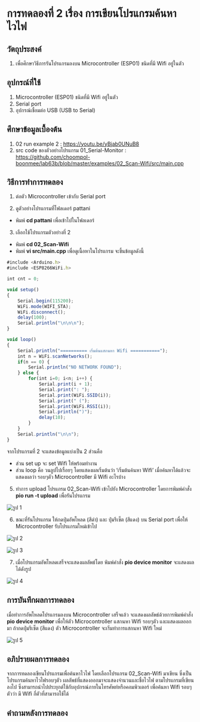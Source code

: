 # การทดลองที่ 2 เรื่อง การเขียนโปรแกรมค้นหาไวไฟ

## วัตถุประสงค์
1. เพื่อศึกษาวิธีการรันโปรแกรมลงบน Microcontroller (ESP01) ชนิดที่มี Wifi อยู่ในตัว

## อุปกรณ์ที่ใช้
1.	Microcontroller (ESP01) ชนิดที่มี Wifi อยู่ในตัว
2.	Serial port
3.	อุปกรณ์เชื่อมต่อ USB (USB to Serial)

## ศึกษาข้อมูลเบื้องต้น
1. 02 run example 2 : https://youtu.be/yBjab0UNuB8
2. src code ของตัวอย่างโปรแกรม 01_Serial-Monitor : https://github.com/choompol-boonmee/lab63b/blob/master/examples/02_Scan-Wifi/src/main.cpp

## วิธีการทำการทดลอง
1. ต่อตัว  Microcontroller เข้ากับ  Serial port

2. ดูตัวอย่างโปรแกรมที่โฟลเดอร์ pattani
- พิมพ์ **cd pattani** เพื่อเข้าไปในโฟลเดอร์ 

3. เลือกใช้โปรแกรมตัวอย่างที่ 2
- พิมพ์ **cd 02_Scan-Wifi**
- พิมพ์ **vi src/main.cpp** เพื่อดูเนื้อหาในโปรแกรม จะขึ้นข้อมูลดังนี้
```javascript
#include <Arduino.h>
#include <ESP8266WiFi.h>

int cnt = 0;

void setup()
{
	Serial.begin(115200);
	WiFi.mode(WIFI_STA);
	WiFi.disconnect();
	delay(100);
	Serial.println("\n\n\n");
}

void loop()
{
	Serial.println("========== เริ่มต้นแสกนหา Wifi ===========");
	int n = WiFi.scanNetworks();
	if(n == 0) {
		Serial.println("NO NETWORK FOUND");
	} else {
		for(int i=0; i<n; i++) {
			Serial.print(i + 1);
			Serial.print(": ");
			Serial.print(WiFi.SSID(i));
			Serial.print(" (");
			Serial.print(WiFi.RSSI(i));
			Serial.println(")");
			delay(10);
		}
	}
	Serial.println("\n\n");
}
```
จากโปรแกรมที่ 2 จะแสดงข้อมูลแบ่งเป็น 2 ส่วนคือ 
-	ส่วน set up จะ set Wifi ให้พร้อมทำงาน
-	ส่วน loop คือ วนลูปไปเรื่อยๆ โดยแสดงผลเริ่มต้นว่า ‘เริ่มต้นค้นหา Wifi’ เมื่อค้นหาได้แล้วจะแสดงผลว่า รอบๆตัว Microcontroller มี Wifi อะไรบ้าง 

5. ทำการ upload โปรแกรม 02_Scan-Wifi เข้าไปยัง Microcontroller โดยการพิมพ์คำสั่ง **pio run -t upload** เพื่อรันโปรแกรม

![รูป 1](https://user-images.githubusercontent.com/80879886/112187786-fb76ff80-8c34-11eb-856d-1caa35024b92.JPG)

6. ขณะที่รันโปรแกรม ให้กดปุ่มอัพโหลด (สีดำ) และ ปุ่มรีเซ็ต (สีแดง) บน Serial port เพื่อให้ Microcontroller รับโปรแกรมใหม่เข้าไป

![รูป 2](https://user-images.githubusercontent.com/80879886/112187791-fc0f9600-8c34-11eb-904c-9d8b30db0ca4.JPG)

![รูป 3](https://user-images.githubusercontent.com/80879886/112187793-fca82c80-8c34-11eb-9861-5960e05978ce.JPG)

7. เมื่อโปรแกรมอัพโหลดเสร็จจะแสดงผลลัพธ์โดย พิมพ์คำสั่ง **pio device monitor** จะแสดงผลได้ดังรูป

![รูป 4](https://user-images.githubusercontent.com/80879886/112187796-fd40c300-8c34-11eb-8e12-ac99ddfc7e73.JPG)

## การบันทึกผลการทดลอง
เมื่อทำการอัพโหลดโปรแกรมลงบน Microcontroller เสร็จแล้ว จะแสดงผลลัพธ์ด้วยการพิมพ์คำสั่ง **pio device monitor** 
เพื่อให้ตัว Microcontroller แสกนหา Wifi รอบๆตัว และแสดงผลออกมา ถ้ากดปุ่มรีเซ็ต (สีแดง) ตัว Microcontroller จะเริ่มทำการแสกนหา Wifi ใหม่

![รูป 5](https://user-images.githubusercontent.com/80879886/112190317-76d9b080-8c37-11eb-9806-538a039431c8.JPG)

## อภิปรายผลการทดลอง
จากการทดลองเขียนโปรแกรมเพื่อค้นหาไวไฟ โดยเลือกโปรแกรม 02_Scan-Wifi มาเขียน ซึ่งเป็นโปรแกรมค้นหาไวไฟรอบๆตัว ผลลัพธ์ที่แสดงออกมาจะแสดงจำนวนและชื่อไวไฟ ตามโปรแกรมที่เขียนลงไป
ซึ่งสามารถนำไปประยุกต์ใช้กับอุปกรณ์ภายในโทรศัพท์หรือคอมพิวเตอร์ เพื่อค้นหา Wifi รอบๆตัวว่า มี Wifi กี่ตัวที่สามารถใช้ได้

## คำถามหลังการทดลอง
